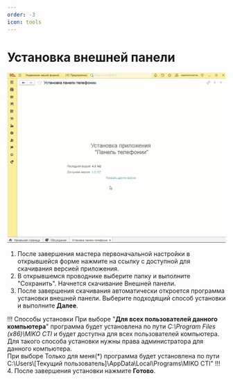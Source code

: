 ```yaml
---
order: -3
icon: tools
---
```


# Установка внешней панели

<img class="miko-shadow"  
    src="/assets/panel/setup/ust_vp.gif"
    alt="МИКО: установка панели телефонии"
/> 

1. После завершения мастера первоначальной настройки в открывшейся форме нажмите на ссылку с доступной для скачивания версией приложения.  
2. В открывшемся проводнике выберите папку и выполните "Сохранить". Начнется скачивание Внешней панели.
3. После завершения скачивания автоматически откроется программа установки внешней панели.
Выберите подходящий способ установки и выполните **Далее**.

!!! Способы установки
При выборе "**Для всех пользователей данного компьютера**" программа будет установлена по пути *C:\Program Files (x86)\MIKO CTI* и будет доступна для всех пользователей компьютера.  
Для такого способа установки нужны права администратора для данного компьютера.  
При выборе Только для меня(*) программа будет установлена по пути C:\Users\\[Текущий пользователь]\AppData\Local\Programs\MIKO CTI"
!!!
4. После завершения установки нажмите **Готово**.

